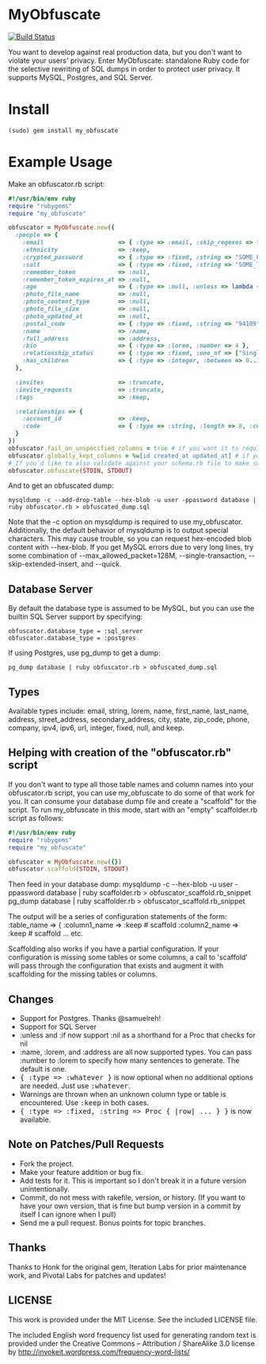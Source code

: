 # MyObfuscate

[![Build Status](https://travis-ci.org/josacar/my_obfuscate.svg?branch=master)](https://travis-ci.org/josacar/my_obfuscate)

You want to develop against real production data, but you don't want to violate your users' privacy.  Enter MyObfuscate: standalone Ruby code for the selective rewriting of SQL dumps in order to protect user privacy.  It supports MySQL, Postgres, and SQL Server.

# Install

    (sudo) gem install my_obfuscate

# Example Usage

Make an obfuscator.rb script:

```ruby
#!/usr/bin/env ruby
require "rubygems"
require "my_obfuscate"

obfuscator = MyObfuscate.new({
  :people => {
    :email                     => { :type => :email, :skip_regexes => [/^[\w\.\_]+@my_company\.com$/i] },
    :ethnicity                 => :keep,
    :crypted_password          => { :type => :fixed, :string => "SOME_FIXED_PASSWORD_FOR_EASE_OF_DEBUGGING" },
    :salt                      => { :type => :fixed, :string => "SOME_THING" },
    :remember_token            => :null,
    :remember_token_expires_at => :null,
    :age                       => { :type => :null, :unless => lambda { |person| person[:email] == "hello@example.com" } },
    :photo_file_name           => :null,
    :photo_content_type        => :null,
    :photo_file_size           => :null,
    :photo_updated_at          => :null,
    :postal_code               => { :type => :fixed, :string => "94109", :unless => lambda {|person| person[:postal_code] == "12345"} },
    :name                      => :name,
    :full_address              => :address,
    :bio                       => { :type => :lorem, :number => 4 },
    :relationship_status       => { :type => :fixed, :one_of => ["Single", "Divorced", "Married", "Engaged", "In a Relationship"] },
    :has_children              => { :type => :integer, :between => 0..1 },
  },

  :invites                     => :truncate,
  :invite_requests             => :truncate,
  :tags                        => :keep,

  :relationships => {
    :account_id                => :keep,
    :code                      => { :type => :string, :length => 8, :chars => MyObfuscate::USERNAME_CHARS }
  }
})
obfuscator.fail_on_unspecified_columns = true # if you want it to require every column in the table to be in the above definition
obfuscator.globally_kept_columns = %w[id created_at updated_at] # if you set fail_on_unspecified_columns, you may want this as well
# If you'd like to also validate against your schema.rb file to make sure all fields and tables are present, see https://gist.github.com/cantino/5376e73b0ad806dc4da4
obfuscator.obfuscate(STDIN, STDOUT)
```

And to get an obfuscated dump:

    mysqldump -c --add-drop-table --hex-blob -u user -ppassword database | ruby obfuscator.rb > obfuscated_dump.sql

Note that the -c option on mysqldump is required to use my_obfuscator.  Additionally, the default behavior of mysqldump
is to output special characters. This may cause trouble, so you can request hex-encoded blob content with --hex-blob.
If you get MySQL errors due to very long lines, try some combination of --max_allowed_packet=128M, --single-transaction, --skip-extended-insert, and --quick.

## Database Server

By default the database type is assumed to be MySQL, but you can use the
builtin SQL Server support by specifying:

    obfuscator.database_type = :sql_server
    obfuscator.database_type = :postgres

If using Postgres, use pg_dump to get a dump:

    pg_dump database | ruby obfuscator.rb > obfuscated_dump.sql

## Types

Available types include: email, string, lorem, name, first_name, last_name, address, street_address, secondary_address, city, state,
zip_code, phone, company, ipv4, ipv6, url, integer, fixed, null, and keep.

## Helping with creation of the "obfuscator.rb" script

If you don't want to type all those table names and column names into your obfuscator.rb script,
you can use my_obfuscate to do some of that work for you. It can consume your database dump file and create a "scaffold" for the script.
To run my_obfuscate in this mode, start with an "empty" scaffolder.rb script as follows:

```ruby
#!/usr/bin/env ruby
require "rubygems"
require "my_obfuscate"

obfuscator = MyObfuscate.new({})
obfuscator.scaffold(STDIN, STDOUT)
```

Then feed in your database dump:
  mysqldump -c  --hex-blob -u user -ppassword database | ruby scaffolder.rb > obfuscator_scaffold.rb_snippet
  pg_dump database | ruby scaffolder.rb > obfuscator_scaffold.rb_snippet

The output will be a series of configuration statements of the form:
    :table_name => {
      :column1_name     => :keep   # scaffold
      :column2_name     => :keep   # scaffold
  	... etc.

Scaffolding also works if you have a partial configuration.  If your configuration is missing some tables or some columns, a call to 'scaffold' will pass through the configuration that exists and augment it with scaffolding for the missing tables or columns.

## Changes

* Support for Postgres.  Thanks @samuelreh!
* Support for SQL Server
* :unless and :if now support :nil as a shorthand for a Proc that checks for nil
* :name, :lorem, and :address are all now supported types.  You can pass :number to :lorem to specify how many sentences to generate.  The default is one.
* <tt>{ :type => :whatever }</tt> is now optional when no additional options are needed.  Just use <tt>:whatever</tt>.
* Warnings are thrown when an unknown column type or table is encountered.  Use <tt>:keep</tt> in both cases.
* <tt>{ :type => :fixed, :string => Proc { |row| ... } }</tt> is now available.

## Note on Patches/Pull Requests

* Fork the project.
* Make your feature addition or bug fix.
* Add tests for it. This is important so I don't break it in a future version unintentionally.
* Commit, do not mess with rakefile, version, or history.  (If you want to have your own version, that is fine but bump version in a commit by itself I can ignore when I pull)
* Send me a pull request. Bonus points for topic branches.

## Thanks

Thanks to Honk for the original gem, Iteration Labs for prior maintenance work, and Pivotal Labs for patches and updates!

## LICENSE

This work is provided under the MIT License.  See the included LICENSE file.

The included English word frequency list used for generating random text is provided under the Creative Commons – Attribution / ShareAlike 3.0 license by http://invokeit.wordpress.com/frequency-word-lists/
